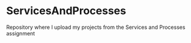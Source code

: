 # ServicesAndProcesses
Repository where I upload my projects from the Services and Processes assignment
